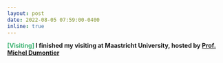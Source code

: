 ```yaml
---
layout: post
date: 2022-08-05 07:59:00-0400
inline: true
---
```

<b><font color='MediumSeaGreen'>[Visiting]</font><b/> 
I finished my visiting at Maastricht University, hosted by [Prof. Michel Dumontier]()